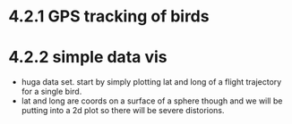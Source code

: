 # 4.2.1 GPS tracking of birds
# 4.2.2 simple data vis
- huga data set. start by simply plotting lat and long of a flight trajectory for a single bird.
- lat and long are coords on a surface of a sphere though and we will be putting into a 2d plot so there will be severe distorions.
